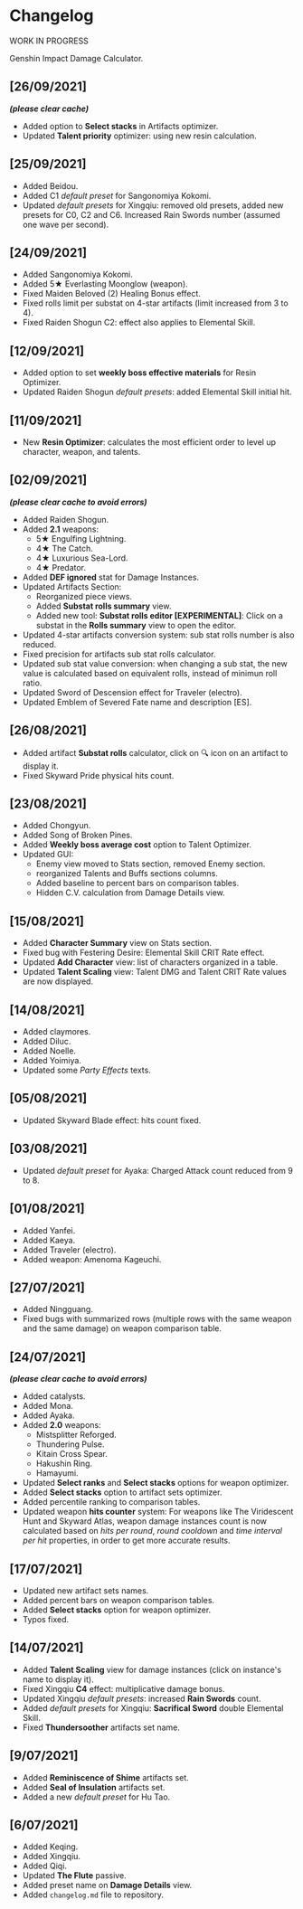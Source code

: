 # Changelog
WORK IN PROGRESS

Genshin Impact Damage Calculator.

## [26/09/2021]
_**(please clear cache)**_
- Added option to **Select stacks** in Artifacts optimizer.
- Updated **Talent priority** optimizer: using new resin calculation.

## [25/09/2021]
- Added Beidou.
- Added C1 _default preset_ for Sangonomiya Kokomi.
- Updated _default presets_ for Xingqiu: removed old presets, added new presets for C0, C2 and C6. Increased Rain Swords number (assumed one wave per second).

## [24/09/2021]
- Added Sangonomiya Kokomi.
- Added 5★ Everlasting Moonglow (weapon).
- Fixed Maiden Beloved (2) Healing Bonus effect.
- Fixed rolls limit per substat on 4-star artifacts (limit increased from 3 to 4).
- Fixed Raiden Shogun C2: effect also applies to Elemental Skill.

## [12/09/2021]
- Added option to set **weekly boss effective materials** for Resin Optimizer.
- Updated Raiden Shogun _default presets_: added Elemental Skill initial hit.
## [11/09/2021]
- New **Resin Optimizer**: calculates the most efficient order to level up character, weapon, and talents.

## [02/09/2021]
_**(please clear cache to avoid errors)**_
- Added Raiden Shogun.
- Added **2.1** weapons:
  - 5★ Engulfing Lightning.
  - 4★ The Catch.
  - 4★ Luxurious Sea-Lord.
  - 4★ Predator.
- Added **DEF ignored** stat for Damage Instances. 
- Updated Artifacts Section:
  - Reorganized piece views.
  - Added **Substat rolls summary** view. 
  - Added new tool: **Substat rolls editor [EXPERIMENTAL]**: Click on a substat in the **Rolls summary** view to open the editor. 
- Updated 4-star artifacts conversion system: sub stat rolls number is also reduced.
- Fixed precision for artifacts sub stat rolls calculator.
- Updated sub stat value conversion: when changing a sub stat, the new value is calculated based on equivalent rolls, instead of minimun roll ratio.
- Updated Sword of Descension effect for Traveler (electro).
- Updated Emblem of Severed Fate name and description [ES].
## [26/08/2021]
- Added artifact **Substat rolls** calculator, click on 🔍 icon on an artifact to display it.
- Fixed Skyward Pride physical hits count.

## [23/08/2021]
- Added Chongyun.
- Added Song of Broken Pines.
- Added **Weekly boss average cost** option to Talent Optimizer.
- Updated GUI:
  - Enemy view moved to Stats section, removed Enemy section.
  - reorganized Talents and Buffs sections columns.
  - Added baseline to percent bars on comparison tables.
  - Hidden C.V. calculation from Damage Details view.

## [15/08/2021]
- Added **Character Summary** view on Stats section.
- Fixed bug with Festering Desire: Elemental Skill CRIT Rate effect.
- Updated **Add Character** view: list of characters organized in a table.
- Updated **Talent Scaling** view: Talent DMG and Talent CRIT Rate values are now displayed.

## [14/08/2021]
- Added claymores.
- Added Diluc.
- Added Noelle.
- Added Yoimiya.
- Updated some _Party Effects_ texts.

## [05/08/2021]
- Updated Skyward Blade effect: hits count fixed.
## [03/08/2021]
- Updated _default preset_ for Ayaka: Charged Attack count reduced from 9 to 8.

## [01/08/2021]
- Added Yanfei.
- Added Kaeya.
- Added Traveler (electro).
- Added weapon: Amenoma Kageuchi.

## [27/07/2021]
- Added Ningguang.
- Fixed bugs with summarized rows (multiple rows with the same weapon and the same damage) on weapon comparison table.

## [24/07/2021]
_**(please clear cache to avoid errors)**_
- Added catalysts.
- Added Mona.
- Added Ayaka.
- Added **2.0** weapons:
  - Mistsplitter Reforged.
  - Thundering Pulse.
  - Kitain Cross Spear.
  - Hakushin Ring.
  - Hamayumi.
- Updated **Select ranks** and **Select stacks** options for weapon optimizer.
- Added **Select stacks** option to artifact sets optimizer.
- Added percentile ranking to comparison tables.
- Updated weapon **hits counter** system: For weapons like The Viridescent Hunt and Skyward Atlas, weapon damage instances count is now calculated based on _hits per round_, _round cooldown_ and _time interval per hit_ properties, in order to get more accurate results.

## [17/07/2021]
- Updated new artifact sets names.
- Added percent bars on weapon comparison tables.
- Added **Select stacks** option for weapon optimizer.
- Typos fixed.

## [14/07/2021]
- Added **Talent Scaling** view for damage instances (click on instance's name to display it).
- Fixed Xingqiu **C4** effect: multiplicative damage bonus.
- Updated Xingqiu _default presets_: increased **Rain Swords** count.
- Added _default presets_ for Xingqiu: **Sacrifical Sword** double Elemental Skill.
- Fixed **Thundersoother** artifacts set name.

## [9/07/2021]
- Added **Reminiscence of Shime** artifacts set.
- Added **Seal of Insulation** artifacts set.
- Added a new _default preset_ for Hu Tao.

## [6/07/2021]
- Added Keqing.
- Added Xingqiu.
- Added Qiqi.
- Updated **The Flute** passive.
- Added preset name on **Damage Details** view.
- Added `changelog.md` file to repository.